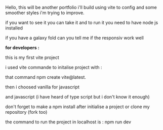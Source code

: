 Hello,
 this will be another portfolio i'll build using vite to config and some smoother styles i'm trying to improve.

 if you want to see it you can take it and to run it you need to have node js installed

if you have a galaxy fold can you tell me if the responsiv work well

<strong>for developers : </strong>

this is my first vite project

i used vite commande to initalise project with  :

that command npm create vite@latest.

then i choosed vanilla for javascript

and javascript (i have heard of type script but i don't know it enough)

don't forget to make a npm install after initialise a project or clone my repository (fork too)

the command to run the project in localhost is : npm run dev